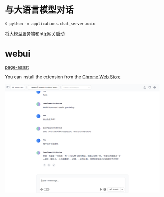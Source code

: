 # 与大语言模型对话

```
$ python -m applications.chat_server.main
```

将大模型服务端和http网关启动

# webui

[page-assist](https://github.com/n4ze3m/page-assist) 

You can install the extension from the [Chrome Web Store](https://chromewebstore.google.com/detail/page-assist-%E6%9C%AC%E5%9C%B0-ai-%E6%A8%A1%E5%9E%8B%E7%9A%84-web/jfgfiigpkhlkbnfnbobbkinehhfdhndo)

![](https://github.com/noooop/zerollama/blob/main/static/images/chat_server.png?raw=true)
